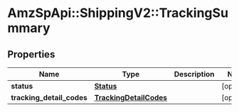# AmzSpApi::ShippingV2::TrackingSummary

## Properties
Name | Type | Description | Notes
------------ | ------------- | ------------- | -------------
**status** | [**Status**](Status.md) |  | [optional] 
**tracking_detail_codes** | [**TrackingDetailCodes**](TrackingDetailCodes.md) |  | [optional] 

